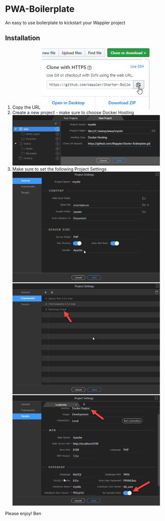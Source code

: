 # PWA-Boilerplate
An easy to use boilerplate to kickstart your Wappler project

## Installation
1. Copy the URL <img src="_src/readme-img/copy-url.png">
1. Create a new project - make sure to choose Docker Hosting <img src="_src/readme-img/new-project.png">
1. Make sure to set the following Project Settings <img src="_src/readme-img/settings-general.png"> <img src="_src/readme-img/settings-frameworks.png"> <img src="_src/readme-img/settings-targets.png">

Please enjoy!
Ben
